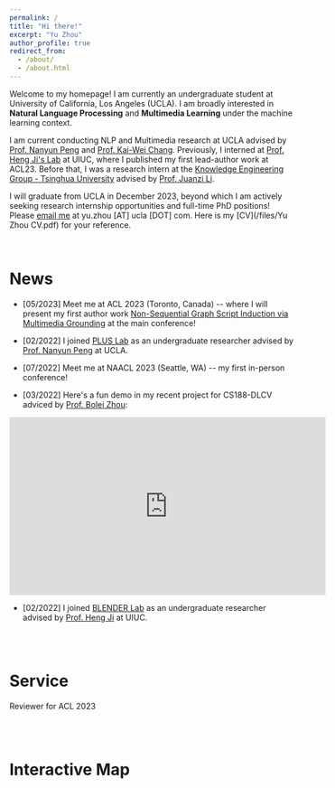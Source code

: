 ```yaml
---
permalink: /
title: "Hi there!"
excerpt: "Yu Zhou"
author_profile: true
redirect_from: 
  - /about/
  - /about.html
---
```


Welcome to my homepage! I am currently an undergraduate student at University of California, Los Angeles (UCLA). I am broadly interested in **Natural Language Processing** and **Multimedia Learning** under the machine learning context. 



I am current conducting NLP and Multimedia research at UCLA advised by [Prof. Nanyun Peng](https://vnpeng.net/) and [Prof. Kai-Wei Chang](http://web.cs.ucla.edu/~kwchang/). Previously, I interned at [Prof. Heng Ji's Lab](http://blender.cs.illinois.edu/hengji/research.html) at UIUC, where I published my first lead-author work at ACL23. Before that, I was a research intern at the [Knowledge Engineering Group - Tsinghua University](https://keg.cs.tsinghua.edu.cn/) advised by [Prof. Juanzi Li](http://keg.cs.tsinghua.edu.cn/persons/ljz/).

<!-- I have worked as an undergraduate researcher at the [Knowledge Engineering Group - Tsinghua University](https://keg.cs.tsinghua.edu.cn/) advised by [Prof. Juanzi Li](http://keg.cs.tsinghua.edu.cn/persons/ljz/) in 2021. Before that, I was a research intern at the [Structures-Computer Interaction Laboratory - UCLA](https://structures.computer/) under [Prof. M. Khalid Jawed](http://www.khalidjawed.com/).  -->

     
I will graduate from UCLA in December 2023, beyond which I am actively seeking research internship opportunities and full-time PhD positions! Please [email me](mailto:yu.zhou@ucla.edu) at yu.zhou [AT] ucla [DOT] com. Here is my [CV](/files/Yu Zhou CV.pdf) for your reference.

<br/>


News
======
- [05/2023] Meet me at ACL 2023 (Toronto, Canada) -- where I will present my first author work [Non-Sequential Graph Script Induction via Multimedia Grounding](https://bryanzhou008.github.io/files/Multimedia%20Schema.pdf) at the main conference!

- [02/2022] I joined [PLUS Lab](https://vnpeng.net/group/) as an undergraduate researcher advised by [Prof. Nanyun Peng](https://vnpeng.net/) at UCLA.

- [07/2022] Meet me at NAACL 2023 (Seattle, WA) -- my first in-person conference!

- [03/2022] Here's a fun demo in my recent project for CS188-DLCV adviced by [Prof. Bolei Zhou](https://boleizhou.github.io/):
<iframe width="560" height="315" src="https://www.youtube.com/embed/H1gXwSYAml4" title="YouTube video player" frameborder="0" allow="accelerometer; autoplay; clipboard-write; encrypted-media; gyroscope; picture-in-picture" allowfullscreen></iframe>


- [02/2022] I joined [BLENDER Lab](http://blender.cs.illinois.edu/index.html) as an undergraduate researcher advised by [Prof. Heng Ji](http://blender.cs.illinois.edu/hengji/research.html) at UIUC.


<br/><br/>


Service
======

Reviewer for ACL 2023


<!-- For more info
======
- My publications can be found [here](/publications).
- My contact information can be found [here](/contact). -->


<br/><br/>

Interactive Map
======
<br/>

<script type="text/javascript" id="clstr_globe" src="//clustrmaps.com/globe.js?&w=300&d=YG3LLVlq54HoY9rGWpc4hPvuYUkUMn3z9Oy4kPbWotI"></script>
